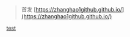 
<!--more-->

> 首发 [https://zhanghao1github.github.io/](https://zhanghao1github.github.io/)

[test](../test/)


